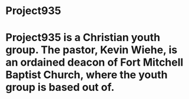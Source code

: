 <h1>Project935<h1>
<p>Project935 is a Christian youth group. The pastor, Kevin Wiehe, is an ordained deacon of Fort Mitchell Baptist Church, where the youth group is based out of.</p>


